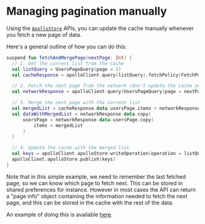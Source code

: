 # Managing pagination manually

Using the [`ApolloStore`](https://apollographql.github.io/apollo-kotlin-normalized-cache/kdoc/normalized-cache/com.apollographql.cache.normalized/-apollo-store/index.html)
APIs, you can update the cache manually whenever you fetch a new page of data.

Here's a general outline of how you can do this:

```kotlin
suspend fun fetchAndMergePage(nextPage: Int) {
  // 1. Get the current list from the cache
  val listQuery = UsersPageQuery(page = 1)
  val cacheResponse = apolloClient.query(listQuery).fetchPolicy(FetchPolicy.CacheOnly).execute()

  // 2. Fetch the next page from the network (don't update the cache yet)
  val networkResponse = apolloClient.query(UsersPageQuery(page = nextPage)).fetchPolicy(FetchPolicy.NetworkOnly).execute()

  // 3. Merge the next page with the current list
  val mergedList = cacheResponse.data.usersPage.items + networkResponse.data.usersPage.items
  val dataWithMergedList = networkResponse.data.copy(
      usersPage = networkResponse.data.usersPage.copy(
          items = mergedList
      )
  )

  // 4. Update the cache with the merged list
  val keys = apolloClient.apolloStore.writeOperation(operation = listQuery, operationData = dataWithMergedList)
  apolloClient.apolloStore.publish(keys)
}
```

Note that in this simple example, we need to remember the last fetched page, so we can know which page to fetch next.
This can be stored in shared preferences for instance. However in most cases the API can return a "page info" object containing the information needed to fetch the next page, and this can be stored
in the cache with the rest of the data.

An example of doing this is available [here](https://github.com/apollographql/apollo-kotlin-samples/tree/main/normalized-cache/pagination/manual).
